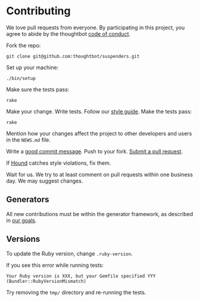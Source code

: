 # Contributing

We love pull requests from everyone. By participating in this project, you
agree to abide by the thoughtbot [code of conduct].

[code of conduct]: https://thoughtbot.com/open-source-code-of-conduct

Fork the repo:

    git clone git@github.com:thoughtbot/suspenders.git

Set up your machine:

    ./bin/setup

Make sure the tests pass:

    rake

Make your change. Write tests. Follow our [style guide][style]. Make the tests
pass:

[style]: https://github.com/thoughtbot/guides/tree/master/style

    rake

Mention how your changes affect the project to other developers and users in
the `NEWS.md` file.

Write a [good commit message][commit].
Push to your fork.
[Submit a pull request][pr].

[commit]: http://tbaggery.com/2008/04/19/a-note-about-git-commit-messages.html
[pr]: https://github.com/thoughtbot/suspenders/compare/

If [Hound] catches style violations, fix them.

[hound]: https://houndci.com

Wait for us. We try to at least comment on pull requests within one business
day. We may suggest changes.

## Generators

All new contributions must be within the generator framework, as described in
[our goals](GOALS.md).

## Versions

To update the Ruby version, change `.ruby-version`.

If you see this error while running tests:

```
Your Ruby version is XXX, but your Gemfile specified YYY (Bundler::RubyVersionMismatch)
```

Try removing the `tmp/` directory and re-running the tests.
